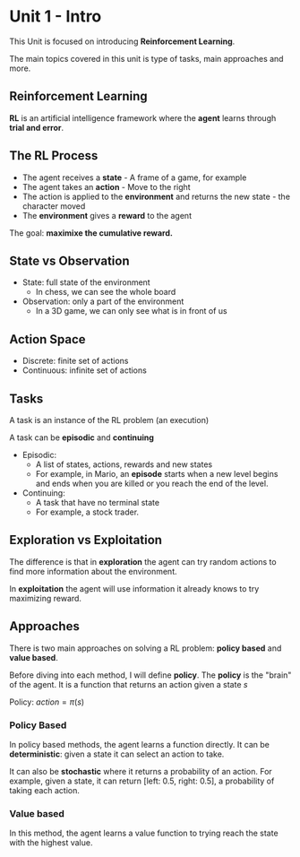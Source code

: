 # Unit 1 - Intro

This Unit is focused on introducing **Reinforcement Learning**.

The main topics covered in this unit is type of tasks, main approaches and more.

## Reinforcement Learning

**RL** is an artificial intelligence framework where the **agent** learns through **trial and error**.

## The RL Process

- The agent receives a **state** - A frame of a game, for example
- The agent takes an **action** - Move to the right
- The action is applied to the **environment** and returns the new state - the character moved
- The **environment** gives a **reward** to the agent

The goal: **maximixe the cumulative reward.**

## State vs Observation

- State: full state of the environment
  - In chess, we can see the whole board
- Observation: only a part of the environment
  - In a 3D game, we can only see what is in front of us

## Action Space

- Discrete: finite set of actions
- Continuous: infinite set of actions

## Tasks

A task is an instance of the RL problem (an execution)

A task can be **episodic** and **continuing**

- Episodic:
  - A list of states, actions, rewards and new states
  - For example, in Mario, an **episode** starts when a new level begins and ends when you are killed or you reach the end of the level.
- Continuing:
  - A task that have no terminal state
  - For example, a stock trader.

## Exploration vs Exploitation

The difference is that in **exploration** the agent can try random actions to find more information about the environment.

In **exploitation** the agent will use information it already knows to try maximizing reward.

## Approaches

There is two main approaches on solving a RL problem: **policy based** and **value based**.

Before diving into each method, I will define **policy**. The **policy** is the "brain" of the agent. It is a function that returns an action given a state $s$

Policy: $action = \pi(s)$

### Policy Based

In policy based methods, the agent learns a function directly. It can be **deterministic**: given a state it can select an action to take.

It can also be **stochastic** where it returns a probability of an action. For example, given a state, it can return [left: 0.5, right: 0.5], a probability of taking each action.

### Value based

In this method, the agent learns a value function to trying reach the state with the highest value.
